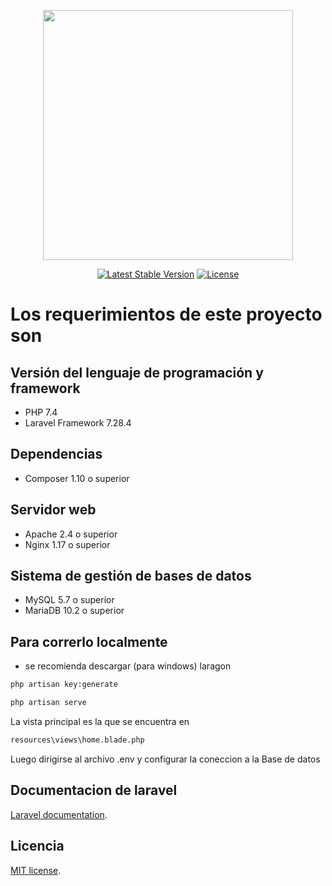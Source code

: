 <p align="center"><a href="https://laravel.com" target="_blank"><img src="https://raw.githubusercontent.com/laravel/art/master/logo-lockup/5%20SVG/2%20CMYK/1%20Full%20Color/laravel-logolockup-cmyk-red.svg" width="400"></a></p>

<p align="center">
<a href="https://packagist.org/packages/laravel/framework"><img src="https://poser.pugx.org/laravel/framework/v/stable.svg" alt="Latest Stable Version"></a>
<a href="https://packagist.org/packages/laravel/framework"><img src="https://poser.pugx.org/laravel/framework/license.svg" alt="License"></a>
</p>

# Los requerimientos de este proyecto son 

## Versión del lenguaje de programación y framework
- PHP 7.4
- Laravel Framework 7.28.4

## Dependencias
- Composer 1.10 o superior

## Servidor web
- Apache 2.4 o superior
- Nginx 1.17 o superior

## Sistema de gestión de bases de datos
- MySQL 5.7 o superior
- MariaDB 10.2 o superior

## Para correrlo localmente
- se recomienda descargar (para windows) laragon

```bash
php artisan key:generate
```

```bash
php artisan serve
```

La vista principal es la que se encuentra en 

```bash
resources\views\home.blade.php
```

Luego dirigirse al archivo .env y configurar la coneccion a la Base de datos

## Documentacion de laravel

[Laravel documentation](https://laravel.com/docs/contributions).

## Licencia

[MIT license](https://opensource.org/licenses/MIT).
